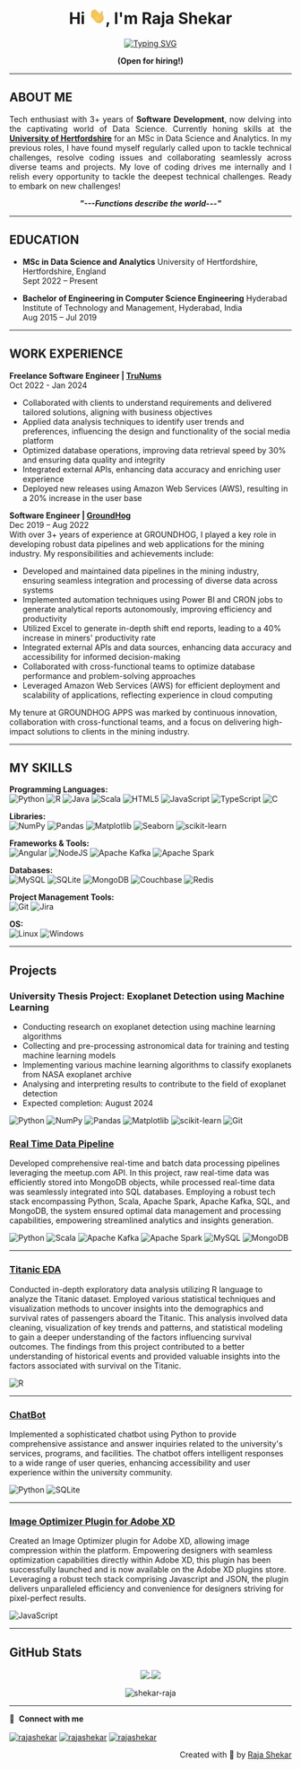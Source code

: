 <h1 align="center">Hi <img src="https://raw.githubusercontent.com/ABSphreak/ABSphreak/master/gifs/Hi.gif" width="30px">, I'm Raja Shekar</h1>
<p align="center">
    <a href="https://git.io/typing-svg"><img width=350 src="https://readme-typing-svg.demolab.com?font=Fira+Code&pause=1000&size=18&color=267CB9&center=true&vCenter=true&random=true&width=435&lines=Aspiring+Data+Science+Professional;DS+%7C+ML+%7C+AI+Enthusiast;3.5%2BYrs+Full+Stack+Web+App+Dev+Experience" alt="Typing SVG" /></a>
    <p align="center"><b>
        (Open for hiring!)
    </b></p>
</p>

---

## ABOUT ME

<p style="text-align: justify;
  text-justify: inter-word;">
    Tech enthusiast with 3+ years of <b>Software Development</b>, now delving into the captivating world of Data Science. Currently honing skills at the <a href="https://www.herts.ac.uk/"><b>University of Hertfordshire</b></a> for an MSc in Data Science and Analytics. In my previous roles, I have found myself regularly called upon to tackle technical challenges, resolve coding issues and collaborating seamlessly across diverse teams and projects. My love of coding drives me internally and I relish every opportunity to tackle the deepest technical challenges. Ready to embark on new challenges!
    <br> 
</p>

<p align="center">
    <b><i>"---Functions describe the world---"</i></b>
</p>

---

## EDUCATION

- **MSc in Data Science and Analytics**
  University of Hertfordshire, Hertfordshire, England
  <br>
  Sept 2022 – Present

- **Bachelor of Engineering in Computer Science Engineering**
  Hyderabad Institute of Technology and Management, Hyderabad, India
  <br>
  Aug 2015 – Jul 2019

---

## WORK EXPERIENCE

**Freelance Software Engineer | [TruNums](https://trunums.com/)**
<br>
Oct 2022 - Jan 2024
<br>
- Collaborated with clients to understand requirements and delivered tailored solutions, aligning with business objectives
- Applied data analysis techniques to identify user trends and preferences, influencing the design and functionality of the social media platform
-	Optimized database operations, improving data retrieval speed by 30% and ensuring data quality and integrity
-	Integrated external APIs, enhancing data accuracy and enriching user experience
-	Deployed new releases using Amazon Web Services (AWS), resulting in a 20% increase in the user base


**Software Engineer | [GroundHog](https://groundhogapps.com/)**
<br>
Dec 2019 – Aug 2022
<br>
With over 3+ years of experience at GROUNDHOG, I played a key role in developing robust data pipelines and web applications for the mining industry. My responsibilities and achievements include:
-	Developed and maintained data pipelines in the mining industry, ensuring seamless integration and processing of diverse data across systems
-	Implemented automation techniques using Power BI and CRON jobs to generate analytical reports autonomously, improving efficiency and productivity
-	Utilized Excel to generate in-depth shift end reports, leading to a 40% increase in miners' productivity rate
-	Integrated external APIs and data sources, enhancing data accuracy and accessibility for informed decision-making
-	Collaborated with cross-functional teams to optimize database performance and problem-solving approaches
-	Leveraged Amazon Web Services (AWS) for efficient deployment and scalability of applications, reflecting experience in cloud computing


My tenure at GROUNDHOG APPS was marked by continuous innovation, collaboration with cross-functional teams, and a focus on delivering high-impact solutions to clients in the mining industry.

---

## MY SKILLS

**Programming Languages:**
<br>
![Python](https://img.shields.io/badge/python-3670A0?style=for-the-badge&logo=python&logoColor=ffdd54) 
![R](https://img.shields.io/badge/r-%23276DC3.svg?style=for-the-badge&logo=r&logoColor=white) 
![Java](https://img.shields.io/badge/java-%23ED8B00.svg?style=for-the-badge&logo=openjdk&logoColor=white)
![Scala](https://img.shields.io/badge/scala-%23DC322F.svg?style=for-the-badge&logo=scala&logoColor=white) 
![HTML5](https://img.shields.io/badge/html5-%23E34F26.svg?style=for-the-badge&logo=html5&logoColor=white) 
![JavaScript](https://img.shields.io/badge/javascript-%23323330.svg?style=for-the-badge&logo=javascript&logoColor=%23F7DF1E) 
![TypeScript](https://img.shields.io/badge/typescript-%23007ACC.svg?style=for-the-badge&logo=typescript&logoColor=white)
![C](https://img.shields.io/badge/c-%2300599C.svg?style=for-the-badge&logo=c&logoColor=white)

**Libraries:**
<br>
![NumPy](https://img.shields.io/badge/numpy-%23013243.svg?style=for-the-badge&logo=numpy&logoColor=white)
![Pandas](https://img.shields.io/badge/pandas-%23150458.svg?style=for-the-badge&logo=pandas&logoColor=white)
![Matplotlib](https://img.shields.io/badge/Matplotlib-%23ffffff.svg?style=for-the-badge&logo=Matplotlib&logoColor=black)
![Seaborn](https://img.shields.io/badge/seaborn-%23ffffff.svg?style=for-the-badge&logo=seaborn&logoColor=white)
![scikit-learn](https://img.shields.io/badge/scikit--learn-%23F7931E.svg?style=for-the-badge&logo=scikit-learn&logoColor=white)

**Frameworks & Tools:**
<br>
![Angular](https://img.shields.io/badge/angular-%23DD0031.svg?style=for-the-badge&logo=angular&logoColor=white) ![NodeJS](https://img.shields.io/badge/node.js-6DA55F?style=for-the-badge&logo=node.js&logoColor=white) 
![Apache Kafka](https://img.shields.io/badge/Apache%20Kafka-000?style=for-the-badge&logo=apachekafka)
![Apache Spark](https://img.shields.io/badge/Apache%20Spark-FDEE21?style=flat-square&logo=apachespark&logoColor=black)

**Databases:**
<br>
![MySQL](https://img.shields.io/badge/mysql-%2300f.svg?style=for-the-badge&logo=mysql&logoColor=white)
![SQLite](https://img.shields.io/badge/sqlite-%2307405e.svg?style=for-the-badge&logo=sqlite&logoColor=white) 
![MongoDB](https://img.shields.io/badge/MongoDB-%234ea94b.svg?style=for-the-badge&logo=mongodb&logoColor=white) ![Couchbase](https://img.shields.io/badge/Couchbase-EA2328?style=for-the-badge&logo=couchbase&logoColor=white) 
![Redis](https://img.shields.io/badge/redis-%23DD0031.svg?style=for-the-badge&logo=redis&logoColor=white) 

**Project Management Tools:**
<br>
![Git](https://img.shields.io/badge/git-%23F05033.svg?style=for-the-badge&logo=git&logoColor=white) 
![Jira](https://img.shields.io/badge/jira-%230A0FFF.svg?style=for-the-badge&logo=jira&logoColor=white)

**OS:**
<br>
![Linux](https://img.shields.io/badge/Linux-FCC624?style=for-the-badge&logo=linux&logoColor=black) 
![Windows](https://img.shields.io/badge/Windows-0078D6?style=for-the-badge&logo=windows&logoColor=white)

---

## Projects 

### University Thesis Project: Exoplanet Detection using Machine Learning
- Conducting research on exoplanet detection using machine learning algorithms
-	Collecting and pre-processing astronomical data for training and testing machine learning models
-	Implementing various machine learning algorithms to classify exoplanets from NASA exoplanet archive
-	Analysing and interpreting results to contribute to the field of exoplanet detection
-	Expected completion: August 2024

![Python](https://img.shields.io/badge/python-3670A0?style=for-the-badge&logo=python&logoColor=ffdd54)
![NumPy](https://img.shields.io/badge/numpy-%23013243.svg?style=for-the-badge&logo=numpy&logoColor=white)
![Pandas](https://img.shields.io/badge/pandas-%23150458.svg?style=for-the-badge&logo=pandas&logoColor=white)
![Matplotlib](https://img.shields.io/badge/Matplotlib-%23ffffff.svg?style=for-the-badge&logo=Matplotlib&logoColor=black)
![scikit-learn](https://img.shields.io/badge/scikit--learn-%23F7931E.svg?style=for-the-badge&logo=scikit-learn&logoColor=white)
![Git](https://img.shields.io/badge/git-%23F05033.svg?style=for-the-badge&logo=git&logoColor=white) 


### [Real Time Data Pipeline](https://github.com/shekar-raja/meet-up-dot-com-realtime-pipeline)
Developed comprehensive real-time and batch data processing pipelines leveraging the meetup.com API. In this project, raw real-time data was efficiently stored into MongoDB objects, while processed real-time data was seamlessly integrated into SQL databases. Employing a robust tech stack encompassing Python, Scala, Apache Spark, Apache Kafka, SQL, and MongoDB, the system ensured optimal data management and processing capabilities, empowering streamlined analytics and insights generation.

![Python](https://img.shields.io/badge/python-3670A0?style=for-the-badge&logo=python&logoColor=ffdd54) 
![Scala](https://img.shields.io/badge/scala-%23DC322F.svg?style=for-the-badge&logo=scala&logoColor=white) 
![Apache Kafka](https://img.shields.io/badge/Apache%20Kafka-000?style=for-the-badge&logo=apachekafka)
![Apache Spark](https://img.shields.io/badge/Apache%20Spark-FDEE21?style=flat-square&logo=apachespark&logoColor=black)
![MySQL](https://img.shields.io/badge/mysql-%2300f.svg?style=for-the-badge&logo=mysql&logoColor=white)
![MongoDB](https://img.shields.io/badge/MongoDB-%234ea94b.svg?style=for-the-badge&logo=mongodb&logoColor=white)

---

### [Titanic EDA](https://rpubs.com/rj_2104/titanicdisaster)

Conducted in-depth exploratory data analysis utilizing R language to analyze the Titanic dataset. Employed various statistical techniques and visualization methods to uncover insights into the demographics and survival rates of passengers aboard the Titanic. This analysis involved data cleaning, visualization of key trends and patterns, and statistical modeling to gain a deeper understanding of the factors influencing survival outcomes. The findings from this project contributed to a better understanding of historical events and provided valuable insights into the factors associated with survival on the Titanic.

![R](https://img.shields.io/badge/r-%23276DC3.svg?style=for-the-badge&logo=r&logoColor=white) 

---

### [ChatBot](https://github.com/shekar-raja/Leo-TheCollegeBot)

Implemented a sophisticated chatbot using Python to provide comprehensive assistance and answer inquiries related to the university's services, programs, and facilities. The chatbot offers intelligent responses to a wide range of user queries, enhancing accessibility and user experience within the university community.

![Python](https://img.shields.io/badge/python-3670A0?style=for-the-badge&logo=python&logoColor=ffdd54) 
![SQLite](https://img.shields.io/badge/sqlite-%2307405e.svg?style=for-the-badge&logo=sqlite&logoColor=white) 

---

### [Image Optimizer Plugin for Adobe XD](https://github.com/shekar-raja/Image-Optimizer-AdobeXD)

Created an Image Optimizer plugin for Adobe XD, allowing image compression within the platform. Empowering designers with seamless optimization capabilities directly within Adobe XD, this plugin has been successfully launched and is now available on the Adobe XD plugins store. Leveraging a robust tech stack comprising Javascript and JSON, the plugin delivers unparalleled efficiency and convenience for designers striving for pixel-perfect results.

![JavaScript](https://img.shields.io/badge/javascript-%23323330.svg?style=for-the-badge&logo=javascript&logoColor=%23F7DF1E) 

---
<!-- ---

### Category Name 2

- [Project 1 Title](http://example.com/)
- [Project 2 Title](http://example.com/)
- [Project 3 Title](http://example.com/)
- [Project 4 Title](http://example.com/)
- [Project 5 Title](http://example.com/)

--- -->

## GitHub Stats

<p align="center">
  <a href="https://github.com/shekar-raja">
    <img align="center"  height="175px" src="https://github-readme-stats.vercel.app/api?username=shekar-raja&show_icons=true&hide_border=true&title_color=94b4a4&amp&icon_color=FFFFFF&amp&text_color=FFFFFF&amp&bg_color=000000&count_private=true&include_all_commits=true"/>
  </a>
  <a href="https://github.com/shekar-raja">
    <img align="center" height="175px"  src="https://github-readme-stats.vercel.app/api/top-langs/?username=shekar-raja&text_color=FFFFFF&bg_color=000000&title_color=94b4a4&langs_count=15&layout=compact&hide_border=true" />
  </a>
</p>
<p align="center"><img align="center" src="https://github-readme-streak-stats.herokuapp.com/?user=shekar-raja&text_color=FFFFFF&bg_color=000000&title_color=94b4a4&langs_count=15&layout=compact&hide_border=true" alt="shekar-raja" /></p>

---

<!-- ### Little facts about me 👨‍💻

- 🧞 I'm a Tech Enthusiast since childhood.
- 📚 I'm currently learning alot about various Data Science technologies.
- 👯 I’m looking to collaborate with Data Science and MEAN stack web projects.
- 💡 Learning something new is always been a goal to me.
- ⚡ Fun fact: I love learning about Space & Cosmos, watching movies and exploring new tech.

--- -->

🔗 &nbsp;**Connect with me**
<p align="left">
<a href="https://linkedin.com/in/raja-shekar" target="blank"><img align="center" src="https://img.shields.io/badge/linkedin-%230077B5.svg?style=for-the-badge&logo=linkedin&logoColor=white" alt="rajashekar"/></a>
<a href="https://stackoverflow.com/users/10214490/raja-shekar" target="blank">
<img align="center" src="https://img.shields.io/badge/-Stackoverflow-FE7A16?style=for-the-badge&logo=stack-overflow&logoColor=white" alt="rajashekar"/></a>
<a href="mailto:rajashekarb.dev@gmail.com" target="blank"><img align="center" src="https://img.shields.io/badge/Gmail-D14836?style=for-the-badge&logo=gmail&logoColor=white" alt="rajashekar"/></a>

<p align="right" > Created with 🖤 by <a href="https://github.com/shekar-raja">Raja Shekar</a></p>

